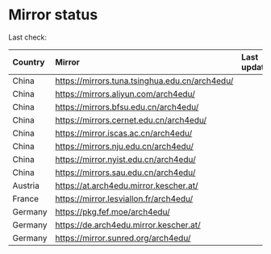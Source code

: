 <script src="./time.js"></script>
# Mirror status
Last check: <script type="text/javascript">localize(1707117419.4663978);</script>

|Country|Mirror|Last update|
|:------|:-----|:----------|
|China|https://mirrors.tuna.tsinghua.edu.cn/arch4edu/|<script type="text/javascript">localize(1707071443);</script>|
|China|https://mirrors.aliyun.com/arch4edu/|<script type="text/javascript">localize(1707071443);</script>|
|China|https://mirrors.bfsu.edu.cn/arch4edu/|<script type="text/javascript">localize(1707071443);</script>|
|China|https://mirrors.cernet.edu.cn/arch4edu/|<script type="text/javascript">localize(1707071443);</script>|
|China|https://mirror.iscas.ac.cn/arch4edu/|<script type="text/javascript">localize(1707071443);</script>|
|China|https://mirrors.nju.edu.cn/arch4edu/|<script type="text/javascript">localize(1707071443);</script>|
|China|https://mirror.nyist.edu.cn/arch4edu/|<script type="text/javascript">localize(1707071443);</script>|
|China|https://mirrors.sau.edu.cn/arch4edu/|<script type="text/javascript">localize(1707071443);</script>|
|Austria|https://at.arch4edu.mirror.kescher.at/|<script type="text/javascript">localize(1707071443);</script>|
|France|https://mirror.lesviallon.fr/arch4edu/|<script type="text/javascript">localize(1707071443);</script>|
|Germany|https://pkg.fef.moe/arch4edu/|<script type="text/javascript">localize(1707071443);</script>|
|Germany|https://de.arch4edu.mirror.kescher.at/|<script type="text/javascript">localize(1707071443);</script>|
|Germany|https://mirror.sunred.org/arch4edu/|<script type="text/javascript">localize(1707071443);</script>|

<script src="./tablefilter/tablefilter.js"></script>
<script src="./table.js"></script>